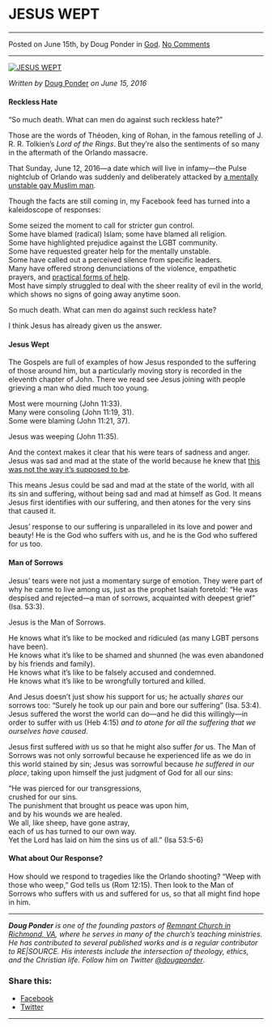 JESUS WEPT
==========

* * *

Posted on June 15th, by Doug Ponder in [God](http://www.remnantresource.org/category/god/). [No Comments](http://www.remnantresource.org/jesus-wept/#respond)

* * *

[![JESUS WEPT](http://www.remnantresource.org/wp-content/uploads/2016/06/jesus-wept-700x500.png)](http://www.remnantresource.org/wp-content/uploads/2016/06/jesus-wept.png)  

_Written by_ [Doug Ponder](http://www.remnantresource.org/author/doug-ponder/ "Posts by Doug Ponder") _on June 15, 2016_

#### **Reckless Hate**

“So much death. What can men do against such reckless hate?”

Those are the words of Théoden, king of Rohan, in the famous retelling of J. R. R. Tolkien’s _Lord of the Rings_. But they’re also the sentiments of so many in the aftermath of the Orlando massacre.

That Sunday, June 12, 2016—a date which will live in infamy—the Pulse nightclub of Orlando was suddenly and deliberately attacked by [a mentally unstable gay Muslim man](http://www.telegraph.co.uk/news/2016/06/12/omar-mateen-everything-we-know-so-far-about-orlando-gunman/).

Though the facts are still coming in, my Facebook feed has turned into a kaleidoscope of responses:

Some seized the moment to call for stricter gun control.  
Some have blamed (radical) Islam; some have blamed all religion.  
Some have highlighted prejudice against the LGBT community.  
Some have requested greater help for the mentally unstable.  
Some have called out a perceived silence from specific leaders.  
Many have offered strong denunciations of the violence, empathetic prayers, and [practical forms of help](http://www.huffingtonpost.com/entry/chick-fil-a-opens-on-sunday-to-give-free-food-to-orlando-shooting-blood-donors_us_576016fbe4b053d433064c87).  
Most have simply struggled to deal with the sheer reality of evil in the world, which shows no signs of going away anytime soon.

So much death. What can men do against such reckless hate?

I think Jesus has already given us the answer.

#### **Jesus Wept**

The Gospels are full of examples of how Jesus responded to the suffering of those around him, but a particularly moving story is recorded in the eleventh chapter of John. There we read see Jesus joining with people grieving a man who died much too young.

Most were mourning (John 11:33).  
Many were consoling (John 11:19, 31).  
Some were blaming (John 11:21, 37).

Jesus was weeping (John 11:35).

And the context makes it clear that his were tears of sadness and anger. Jesus was sad and mad at the state of the world because he knew that [this was not the way it’s supposed to be](http://www.remnantresource.org/no-more-tears-no-more-pain/).

This means Jesus could be sad and mad at the state of the world, with all its sin and suffering, without being sad and mad at himself as God. It means Jesus first identifies with our suffering, and then atones for the very sins that caused it.

Jesus’ response to our suffering is unparalleled in its love and power and beauty! He is the God who suffers with us, and he is the God who suffered for us too.

#### **Man of Sorrows**

Jesus’ tears were not just a momentary surge of emotion. They were part of why he came to live among us, just as the prophet Isaiah foretold: “He was despised and rejected—a man of sorrows, acquainted with deepest grief” (Isa. 53:3).

Jesus is the Man of Sorrows.

He knows what it’s like to be mocked and ridiculed (as many LGBT persons have been).  
He knows what it’s like to be shamed and shunned (he was even abandoned by his friends and family).  
He knows what it’s like to be falsely accused and condemned.  
He knows what it’s like to be wrongfully tortured and killed.

And Jesus doesn’t just show his support for us; he actually _shares_ our sorrows too: “Surely he took up our pain and bore our suffering” (Isa. 53:4). Jesus suffered the worst the world can do—and he did this willingly—in order to suffer with us (Heb 4:15) _and to atone for all the suffering that we ourselves have caused_.

Jesus first suffered _with_ us so that he might also suffer _for_ us. The Man of Sorrows was not only sorrowful because he experienced life as we do in this world stained by sin; Jesus was sorrowful because _he suffered in our place_, taking upon himself the just judgment of God for all our sins:

“He was pierced for our transgressions,  
crushed for our sins.  
The punishment that brought us peace was upon him,  
and by his wounds we are healed.  
We all, like sheep, have gone astray,  
each of us has turned to our own way.  
Yet the Lord has laid on him the sins us of all.” (Isa 53:5-6)

#### What about Our Response?

How should we respond to tragedies like the Orlando shooting? “Weep with those who weep,” God tells us (Rom 12:15). Then look to the Man of Sorrows who suffers with us and suffered for us, so that all might find hope in him.

* * *

_**Doug Ponder** is one of the founding pastors of [Remnant Church in Richmond, VA](http://www.remnantrichmond.org/), where he serves in many of the church’s teaching ministries. He has contributed to several published works and is a regular contributor to RE|SOURCE. His interests include the intersection of theology, ethics, and the Christian life. Follow him on Twitter [@dougponder](https://twitter.com/dougponder)_.

### Share this:

*   [Facebook](http://www.remnantresource.org/jesus-wept/?share=facebook "Click to share on Facebook")
*   [Twitter](http://www.remnantresource.org/jesus-wept/?share=twitter "Click to share on Twitter")

  

* * *
